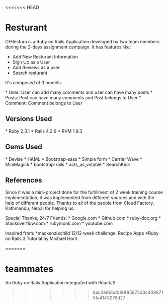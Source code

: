 <<<<<<< HEAD
# Resturant
<p> CFRestura is a Ruby on Rails Application developed by two team members during the 2-days assignment campaign. It has features like:</p>
  <ul>
    <li>Add New Resturant Information </li>
    <li>Sign Up as a User</li>
    <li>Add Reviews as a user </li>
    <li>Search resturant</li>
  </ul>
  
<p>It's composed of 3 models:</p>
* User: User can add many comments and user can have many posts
* Posts: Post can have many comments and Post belongs to User
* Comment: Comment belongs to User

<h2>Versions Used</h2>
  * Ruby 2.3.1
  * Rails 4.2.6
  * RVM 1.9.3
  
<h2>Gems Used </h2>
* Devise
* HAML
* Bootstrap-sass
* Simple form
* Carrier Wave
* MiniMagick
* bootstrap-rails
* acts_as_votable
* SearchKick
<h2>References</h2>
  <p> Since it was a mini-project done for the fulfillment of 2 week training course implementation, it was implemented from different sources and with the help of different people. Thanks to all of the people from Cloud Factory, Kathmandu, Nepal for helping us. </p>

  Special Thanks, 24/7 Friends:
    * Google.com
    * Github.com
    * ruby-doc.org
    * Stackoverflow.com
    * rubymonk.com
    * youtube.com
    
Inspired from:
  *mackenziechild 12/12 week challange: Recipe Apps
  *Ruby on Rails 3 Tutorial by Michael Harlt
  

=======
# teammates
An Ruby on Rails Application integrated with ReactJS 
>>>>>>> 6ac2e9bbd080f85873d3c4098715fa4143278d27
